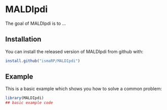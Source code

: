 
<!-- README.md is generated from README.Rmd. Please edit that file -->

# MALDIpdi

<!-- badges: start -->
<!-- badges: end -->

The goal of MALDIpdi is to …

## Installation

You can install the released version of MALDIpdi from github with:

``` r
install.github("ismaRP/MALDIpdi")
```

## Example

This is a basic example which shows you how to solve a common problem:

``` r
library(MALDIpdi)
## basic example code
```
